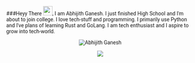 <section style = "font-family: Roboto;">
###Heyy There <img src = "https://media.giphy.com/media/hvRJCLFzcasrR4ia7z/giphy.gif" width = "25px;">,
I am Abhijith Ganesh. I just finished High School and I'm about to join college.
I love tech-stuff and programming. I primarily use Python and I've plans of learning Rust and GoLang.
I am tech enthusiast and I aspire to grow into tech-world.


<p align="center"> 
<img src="https://github-readme-stats.vercel.app/api?username=AbhijithGanesh&show_icons=true&theme=gotham" alt="Abhijith Ganesh" />
</p>

<div align = 'center'>
<img src = "https://github-readme-stats.vercel.app/api/top-langs/?username=AbhijithGanesh&theme=gotham"/>
</div>




